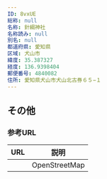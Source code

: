 ```yaml
---
ID: 8vxUE
総称: null
名称: 針綱神社
名称読み: null
別名: null
都道府県: 愛知県
区域: 犬山市
緯度: 35.387327
経度: 136.9398404
郵便番号: 4840082
住所: 愛知県犬山市犬山北古券６５−１
---
```


## その他

### 参考URL

| URL | 説明          |
| --- | ------------- |
|     | OpenStreetMap |
